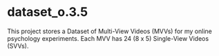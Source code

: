 # dataset_o.3.5
This project stores a Dataset of Multi-View Videos (MVVs) for my online psychology experiments. Each MVV has 24 (8 x 5) Single-View Videos (SVVs).
